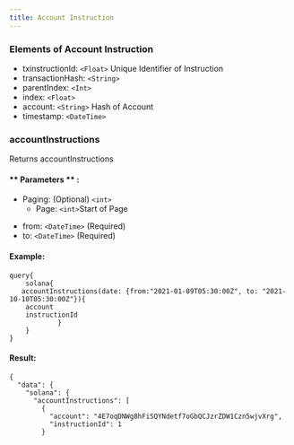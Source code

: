 ```yaml
---
title: Account Instruction
---
```


### Elements of Account Instruction
* txinstructionId: `<Float>` Unique Identifier of Instruction
* transactionHash: `<String>` 
* parentIndex: `<Int>`
* index: `<Float>` 
* account: `<String>` Hash of Account
* timestamp: `<DateTime>`

### accountInstructions
Returns accountInstructions

#### ** Parameters ** : 
* Paging: (Optional) `<int>` 
  - Page: `<int>`Start of Page 
- from: `<DateTime>` (Required)
- to: `<DateTime>` (Required)

#### Example:
```
query{
	solana{
   accountInstructions(date: {from:"2021-01-09T05:30:00Z", to: "2021-10-10T05:30:00Z"}){
    account
    instructionId
			}
    }
}
```

#### Result:
```
{
  "data": {
    "solana": {
      "accountInstructions": [
        {
          "account": "4E7oqDNWg8hFiSQYNdetf7oGbQCJzrZDW1Czn5wjvXrg",
          "instructionId": 1
        }
```

